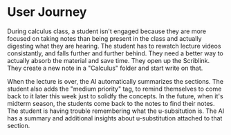 # User Journey

During calculus class, a student isn't engaged because they are more focused on taking notes than being present in the class and actually digesting what they are hearing. The student has to rewatch lecture videos consistantly, and falls further and further behind. They need a better way to actually absorb the material and save time. They open up the Scriblink. They create a new note in a "Calculus" folder and start write on that.

When the lecture is over, the AI automatically summarizes the sections. The student also adds the "medium priority" tag, to remind themselves to come back to it later this week just to solidfy the concepts. In the future, when it's midterm season, the students come back to the notes to find their notes. The student is having trouble remembering what the u-subsitution is. The AI has a summary and additional insights about u-substitution attached to that section.